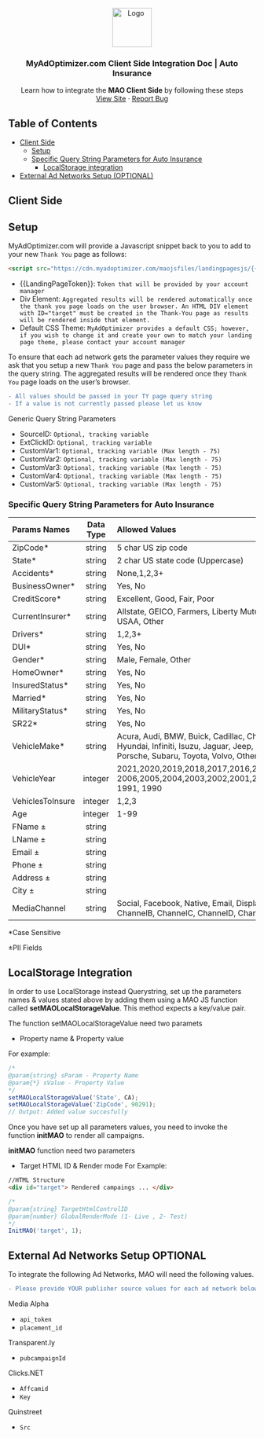 <p align="center">
  <a href="https://myadoptimizer.com/">
    <img src="https://myadoptimizer.com/img/logo-blk.svg" alt="Logo" height="80">
  </a>
  <h3 align="center">MyAdOptimizer.com Client Side Integration Doc | Auto Insurance</h3>
  <p align="center">
    Learn how to integrate the <strong>MAO Client Side</strong> by following these steps
    <br />
    <a href="https://myadoptimizer.com">View Site</a>
    ·
    <a href="https://myadoptimizer.com/contact">Report Bug</a>
  </p>
</p>

## Table of Contents

* [Client Side](#client-side)
    * [Setup](#setup)
    * [Specific Query String Parameters for Auto Insurance](#specific-query-string-parameters-for-auto-insurance)
        - [LocalStorage integration](#LocalStorage-Integration)
* [External Ad Networks Setup (OPTIONAL)](#external-ad-networks-setup-optional)

## Client Side

## Setup

MyAdOptimizer.com will provide a Javascript snippet back to you to add to your new `Thank You` page as follows:
```html
<script src="https://cdn.myadoptimizer.com/maojsfiles/landingpagesjs/{{LandingPageToken}}.js"></script>
```
* {{LandingPageToken}}: `Token that will be provided by your account manager`
* Div Element: `Aggregated results will be rendered automatically once the thank you page loads on the user browser. An HTML DIV element with ID="target" must be created in the Thank-You page as results will be rendered inside that element.`
* Default CSS Theme: `MyAdOptimizer provides a default CSS; however, if you wish to change it and create your own to match your landing page theme, please contact your account manager`

To ensure that each ad network gets the parameter values they require we ask that you setup a new `Thank You` page and pass the below parameters in the query string.
The aggregated results will be rendered once they `Thank You` page loads on the user’s browser.
```diff
- All values should be passed in your TY page query string
- If a value is not currently passed please let us know
```

Generic Query String Parameters

* SourceID: `Optional, tracking variable`
* ExtClickID: `Optional, tracking variable`
* CustomVar1: `Optional, tracking variable (Max length - 75)`
* CustomVar2: `Optional, tracking variable (Max length - 75)`
* CustomVar3: `Optional, tracking variable (Max length - 75)`
* CustomVar4: `Optional, tracking variable (Max length - 75)`
* CustomVar5: `Optional, tracking variable (Max length - 75)`


<h3>Specific Query String Parameters for <strong>Auto Insurance</strong></h3>

| Params Names | Data Type | Allowed Values |
| :------------------------ | :-------: | :------------- |
| ZipCode*                   | string    |  5 char US zip code             |
| State*                     | string    | 2 char US state code (Uppercase) |
| Accidents*                 | string    | None,1,2,3+ |
| BusinessOwner*             | string    | Yes, No |
| CreditScore*               | string    | Excellent, Good, Fair, Poor |
| CurrentInsurer*            | string    | Allstate, GEICO, Farmers, Liberty Mutual, Progressive, Nationwide, State Farm, Travelers, USAA, Other |
| Drivers*                   | string    | 1,2,3+ |
| DUI*                       | string    | Yes, No |
| Gender*                    | string    | Male, Female, Other |
| HomeOwner*                 | string    | Yes, No |
| InsuredStatus*             | string    | Yes, No |
| Married*                  | string    | Yes, No |
| MilitaryStatus*            | string    | Yes, No |
| SR22*                      | string    | Yes, No |
| VehicleMake*               | string    | Acura, Audi, BMW, Buick, Cadillac, Chevrolet, Chrysler ,Dodge, Ford ,GMC, Honda, Hyundai, Infiniti, Isuzu, Jaguar, Jeep, Kia, Lexus, Mazda, Mercedes, Mercury, Nissan, Porsche, Subaru, Toyota, Volvo, Other |
| VehicleYear               | integer   | 2021,2020,2019,2018,2017,2016,2015,2014,2013,2012,2011,2010,2009,2008,2007, 2006,2005,2004,2003,2002,2001,2000,1999,1998,1997,1996,1995,1994,1993,1992, 1991, 1990 |
| VehiclesToInsure          | integer   | 1,2,3 |
| Age                        | integer  | 1-99 |
| FName ±                    | string    |  |
| LName ±                   | string    |  |
| Email ±                    | string    |  |
| Phone ±                    | string    |  |
| Address ±                  | string    |  |
| City ±                     | string    |  |
| MediaChannel                | string    | Social, Facebook, Native, Email, Display, SEM, SEO, SMS, Push, Affiliate, ChannelA, ChannelB, ChannelC, ChannelD, ChannelE |

*Case Sensitive

±PII Fields

## LocalStorage Integration

In order to use LocalStorage instead Querystring, set up the parameters names & values stated above by adding them using a MAO JS function called **setMAOLocalStorageValue**. This method expects a key/value pair.

The function setMAOLocalStorageValue need two paramets

- Property name & Property value

For example:

```Javascript
/*
@param{string} sParam - Property Name
@param{*} sValue - Property Value
*/
setMAOLocalStorageValue('State', CA);
setMAOLocalStorageValue('ZipCode', 90291);
// Output: Added value succesfully
```

Once you have set up all parameters values, you need to invoke the function **initMAO** to render all campaigns.

**initMAO** function need two parameters

- Target HTML ID & Render mode
  For Example:

```HTML
//HTML Structure
<div id="target"> Rendered campaings ... </div>
```

```Javascript
/*
@param{string} TargetHtmlControlID
@param{number} GlobalRenderMode (1- Live , 2- Test)
*/
InitMAO('target', 1);
```

## External Ad Networks Setup OPTIONAL

To integrate the following Ad Networks, MAO will need the following values.
```diff
- Please provide YOUR publisher source values for each ad network below.
```
Media Alpha
* `api_token` 
* `placement_id`

Transparent.ly
* `pubcampaignId`

Clicks.NET
* `Affcamid`
* `Key`

Quinstreet
* `Src`
